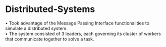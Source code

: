 # Distributed-Systems

• Took advantage of the Message Passing Interface functionalities to simulate a distributed system.<br />
• The system consisted of 3 leaders, each governing its cluster of workers that communicate together to solve a task.<br />
 
